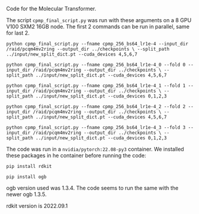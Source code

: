 Code for the Molecular Transformer.

The script `cpmp_final_script.py` was run with these arguments on a 8 GPU V100 SXM2 16GB node. The first 2 commands can be run in parallel, same for last 2.


`
python cpmp_final_script.py --fname cpmp_256_bs64_lr1e-4 --input_dir /raid/pcqm4mv2ring --output_dir ../checkpoints \
  --split_path ../input/new_split_dict.pt --cuda_devices 4,5,6,7
`

`
python cpmp_final_script.py --fname cpmp_256_bs64_lr1e-4_0 --fold 0 --input_dir /raid/pcqm4mv2ring --output_dir ../checkpoints \
  --split_path ../input/new_split_dict.pt --cuda_devices 4,5,6,7
`

`
python cpmp_final_script.py --fname cpmp_256_bs64_lr1e-4_1 --fold 1 --input_dir /raid/pcqm4mv2ring --output_dir ../checkpoints \
  --split_path ../input/new_split_dict.pt --cuda_devices 0,1,2,3
`
  
`
python cpmp_final_script.py --fname cpmp_256_bs64_lr1e-4_2 --fold 2 --input_dir /raid/pcqm4mv2ring --output_dir ../checkpoints \
  --split_path ../input/new_split_dict.pt --cuda_devices 4,5,6,7
`

`
python cpmp_final_script.py --fname cpmp_256_bs64_lr1e-4_3 --fold 3 --input_dir /raid/pcqm4mv2ring --output_dir ../checkpoints \
  --split_path ../input/new_split_dict.pt --cuda_devices 0,1,2,3
`
  
The code was run in a `nvidia/pytorch:22.08-py3` container. We installed these packages in he container before running the code:

`pip install rdkit`

`pip install ogb`

ogb version used was 1.3.4. The code seems to run the same with the newer ogb 1.3.5.

rdkit version is 2022.09.1
